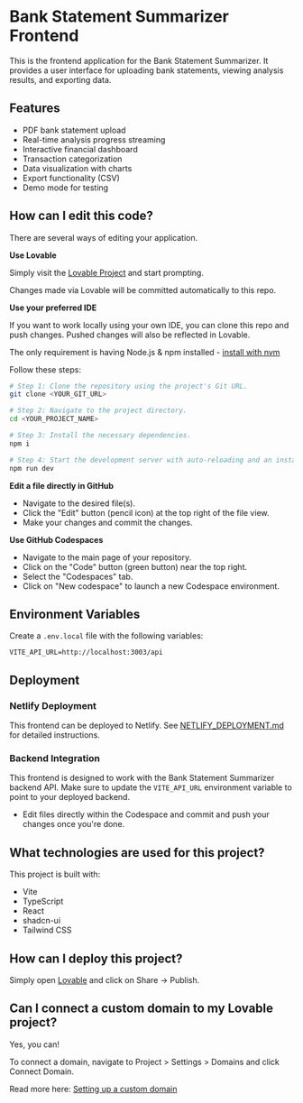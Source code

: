 # Bank Statement Summarizer Frontend

This is the frontend application for the Bank Statement Summarizer. It provides a user interface for uploading bank statements, viewing analysis results, and exporting data.

## Features

- PDF bank statement upload
- Real-time analysis progress streaming
- Interactive financial dashboard
- Transaction categorization
- Data visualization with charts
- Export functionality (CSV)
- Demo mode for testing

## How can I edit this code?

There are several ways of editing your application.

**Use Lovable**

Simply visit the [Lovable Project](https://lovable.dev/projects/6766ffba-2839-4443-895d-ed3e2c84439f) and start prompting.

Changes made via Lovable will be committed automatically to this repo.

**Use your preferred IDE**

If you want to work locally using your own IDE, you can clone this repo and push changes. Pushed changes will also be reflected in Lovable.

The only requirement is having Node.js & npm installed - [install with nvm](https://github.com/nvm-sh/nvm#installing-and-updating)

Follow these steps:

```sh
# Step 1: Clone the repository using the project's Git URL.
git clone <YOUR_GIT_URL>

# Step 2: Navigate to the project directory.
cd <YOUR_PROJECT_NAME>

# Step 3: Install the necessary dependencies.
npm i

# Step 4: Start the development server with auto-reloading and an instant preview.
npm run dev
```

**Edit a file directly in GitHub**

- Navigate to the desired file(s).
- Click the "Edit" button (pencil icon) at the top right of the file view.
- Make your changes and commit the changes.

**Use GitHub Codespaces**

- Navigate to the main page of your repository.
- Click on the "Code" button (green button) near the top right.
- Select the "Codespaces" tab.
- Click on "New codespace" to launch a new Codespace environment.

## Environment Variables

Create a `.env.local` file with the following variables:

```
VITE_API_URL=http://localhost:3003/api
```

## Deployment

### Netlify Deployment

This frontend can be deployed to Netlify. See [NETLIFY_DEPLOYMENT.md](./NETLIFY_DEPLOYMENT.md) for detailed instructions.

### Backend Integration

This frontend is designed to work with the Bank Statement Summarizer backend API. Make sure to update the `VITE_API_URL` environment variable to point to your deployed backend.
- Edit files directly within the Codespace and commit and push your changes once you're done.

## What technologies are used for this project?

This project is built with:

- Vite
- TypeScript
- React
- shadcn-ui
- Tailwind CSS

## How can I deploy this project?

Simply open [Lovable](https://lovable.dev/projects/6766ffba-2839-4443-895d-ed3e2c84439f) and click on Share -> Publish.

## Can I connect a custom domain to my Lovable project?

Yes, you can!

To connect a domain, navigate to Project > Settings > Domains and click Connect Domain.

Read more here: [Setting up a custom domain](https://docs.lovable.dev/tips-tricks/custom-domain#step-by-step-guide)
